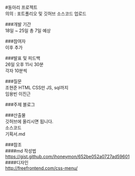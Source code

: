 #동아리 프로젝트  
의의 : 포트폴리오 및 깃허브 소스코드 업로드  

###개발 기간  
18일 ~ 25일 총 7일 예상  

###참여자  
이후 추가  

###발표 및 피드백  
26일 오후 11시 30분  
각자 10분씩  

###질문  
조현준 HTML CSS만 JS, sql까지   
임용빈 이진근  

###주제
블로그  

###산출물  
깃허브에 올리시면 됩니다.  
소스코드  
기획서.md  

###참조  
####md 작성법  
https://gist.github.com/ihoneymon/652be052a0727ad59601  
####디자인  
http://freefrontend.com/css-menu/  


